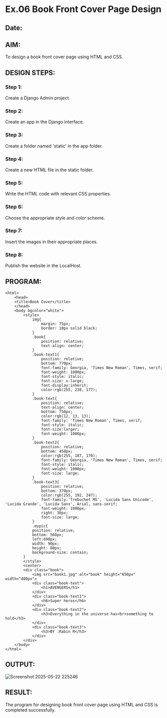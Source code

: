 # Ex.06 Book Front Cover Page Design
## Date:

## AIM:
To design a book front cover page using HTML and CSS.

## DESIGN STEPS:

### Step 1:
Create a Django Admin project.

### Step 2:
Create an app in the Django interface.

### Step 3:
Create a folder named 'static' in the app folder.

### Step 4:
Create a new HTML file in the static folder.

### Step 5:
Write the HTML code with relevant CSS properties.

### Step 6:
Choose the appropriate style and color scheme.

### Step 7:
Insert the images in their appropriate places.

### Step 8:
Publish the website in the LocalHost.

## PROGRAM:
```
<html>
    <head>
    <title>Book Cover</title>
    </head>
    <body bgcolor="white">
        <style>
            img{
                margin: 75px;
                border: 10px solid black;
            }
            .book{
                position: relative;
                text-align: center;
            }
            .book-text1{
                position: relative;
                bottom: 770px;
                font-family: Georgia, 'Times New Roman', Times, serif;
                font-weight: 1000px;
                font-style: italic;
                font-size: x-large;
                font-display:inherit;
                color:rgb(255, 238, 177);
            }
            .book-text{
                position: relative;
                text-align: center;
                bottom: 750px;
                color:rgb(12, 13, 13);
                font-family: 'Times New Roman', Times, serif;
                font-style: italic;
                font-size:larger;
                font-weight: 1000px;
            }
            .book-text2{
                position: relative;
                bottom: 450px;
                color:rgb(255, 187, 170);
                font-family: Georgia, 'Times New Roman', Times, serif;
                font-style: italic;
                font-weight: 1000px;
                font-size: large;
            }
            .book-text3{
                position: relative;
                bottom: 370px;
                color:rgb(255, 192, 247);
                font-family:'Trebuchet MS', 'Lucida Sans Unicode', 'Lucida Grande', 'Lucida Sans', Arial, sans-serif;
                font-weight: 1000px;
                right: 38px;
                font-size: large;
            }
            .mypic{
            position: relative;
            bottom: 560px;
            left:690px;
            width: 90px;
            height: 80px;
            background-size: contain;
        }
        </style>
        <center>
        <div class="book">
            <img src="book1.jpg" alt="book" height="650px" width="400px">
            <div class="book-text">
                <h1>AVENGERS</h1>
            </div>
            <div class="book-text1">
                <h6>Super heros</h6>
            </div>
            <div class="book-text2">
                <h3>Everything in the universe has<br>something to hold</h3>
            </div>
            <div class="book-text3">
                <h3>BY :Rabin R</h3>
            </div>
        </div>
    </body>
</html>
```

## OUTPUT:
![Screenshot 2025-05-22 225246](https://github.com/user-attachments/assets/cfde06e2-c057-44ee-8562-165ac0b1d2e6)


## RESULT:
The program for designing book front cover page using HTML and CSS is completed successfully.
